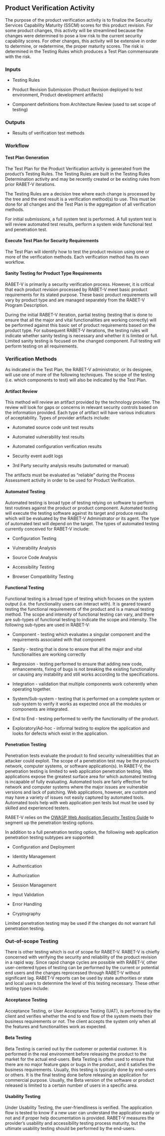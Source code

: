 ## Product Verification Activity

The purpose of the product verification activity is to finalize the Security Services Capability Maturity (SSCM) scores for this product revision. For some product changes, this activity will be streamlined because the changes were determined to pose a low risk to the current security capability scores. For other changes, this activity will be extensive in order to determine, or redetermine, the proper maturity scores. The risk is determined in the Testing Rules which produces a Test Plan commensurate with the risk.

### Inputs

  - Testing Rules

  - Product Revision Submission (Product Revision deployed to test environment, Product development artifacts)

  - Component definitions from Architecture Review (used to set scope of testing)

### Outputs

  - Results of verification test methods

### Workflow

#### Test Plan Generation

The Test Plan for the Product Verification activity is generated from the product’s Testing Rules. The Testing Rules are built in the Testing Rules Determination activity and may be recently created or be existing rules from prior RABET-V iterations.

The Testing Rules are a decision tree where each change is processed by the tree and the end result is a verification method(s) to use. This must be done for all changes and the Test Plan is the aggregation of all verification methods.

For initial submissions, a full system test is performed. A full system test is will review automated test results, perform a system wide functional test and penetration test.

#### Execute Test Plan for Security Requirements

The Test Plan will identify how to test the product revision using one or more of the verification methods. Each verification method has its own workflow.

#### Sanity Testing for Product Type Requirements

RABET-V is primarily a security verification process. However, it is critical that each product revision processed by RABET-V meet basic product requirements for its stated purpose. These basic product requirements will vary by product type and are managed separately from the RABET-V Program Description.

During the initial RABET-V iteration, partial testing (testing that is done to ensure that all the major and vital functionalities are working correctly) will be performed against this basic set of product requirements based on the product type. For subsequent RABET-V iterations, the testing rules will indicate whether sanity testing is necessary and whether it is limited or full. Limited sanity testing is focused on the changed component. Full testing will perform testing on all requirements.

### Verification Methods

As indicated in the Test Plan, the RABET-V administrator, or its designee, will use one of more of the following techniques. The scope of the testing (i.e. which components to test) will also be indicated by the Test Plan.

#### Artifact Review

This method will review an artifact provided by the technology provider. The review will look for gaps or concerns in relevant security controls based on the information provided. Each type of artifact will have various indicators of acceptability. Types of provider artifacts include:

  - Automated source code unit test results

  - Automated vulnerability test results

  - Automated configuration verification results

  - Security event audit logs

  - 3rd Party security analysis results (automated or manual)

The artifacts must be evaluated as “reliable” during the Process Assessment activity in order to be used for Product Verification.

#### Automated Testing

Automated testing is broad type of testing relying on software to perform test routines against the product or product component. Automated testing will execute the testing software against its target and produce results which will be evaluated by the RABET-V Administrator or its agent. The type of automated test will depend on the target. The types of automated testing currently conceived for RABET-V include:

  - Configuration Testing

  - Vulnerability Analysis

  - Source Code Analysis

  - Accessibility Testing

  - Browser Compatibility Testing

#### Functional Testing

Functional testing is a broad type of testing which focuses on the system output (i.e. the functionality users can interact with). It is geared toward testing the functional requirements of the product and is a manual testing method. The scope and intensity of functional testing can vary, and there are sub-types of functional testing to indicate the scope and intensity. The following sub-types are used in RABET-V:

  - Component - testing which evaluates a singular component and the requirements associated with that component

  - Sanity - testing that is done to ensure that all the major and vital functionalities are working correctly

  - Regression - testing performed to ensure that adding new code, enhancements, fixing of bugs is not breaking the existing functionality or causing any instability and still works according to the specifications.

  - Integration - validation that multiple components work coherently when operating together.

  - System/Sub-system - testing that is performed on a complete system or sub-system to verify it works as expected once all the modules or components are integrated.

  - End to End - testing performed to verify the functionality of the product.

  - Exploratory/Ad-hoc - informal testing to explore the application and looks for defects which exist in the application.

#### Penetration Testing

Penetration tests evaluate the product to find security vulnerabilities that an attacker could exploit. The scope of a penetration test may be the product’s network, computer systems, or software application(s). In RABET-V, the penetration testing is limited to web application penetration testing. Web applications expose the greatest surface area for which automated testing is incapable of fully evaluating. Automated tools are fairly effective for network and computer systems where the major issues are vulnerable versions and lack of patching. Web applications, however, are custom and may have a variety of issues not easily captured by automated tools. Automated tools help with web application pen tests but must be used by skilled and experienced testers.

RABET-V relies on the [OWASP Web Application Security Testing Guide](https://github.com/OWASP/wstg/tree/master/document/4-Web_Application_Security_Testing) to segment up the penetration testing options.

In addition to a full penetration testing option, the following web application penetration testing subtypes are supported:

  - Configuration and Deployment

  - Identity Management

  - Authentication

  - Authorization

  - Session Management

  - Input Validation

  - Error Handling

  - Cryptography

Limited penetration testing may be used if the changes do not warrant full penetration testing.

### Out-of-scope Testing

There is other testing which is out of scope for RABET-V. RABET-V is chiefly concerned with verifying the security and reliability of the product revision in a rapid way. Since rapid change cycles are possible with RABET-V, other user-centered types of testing can be performed by the current or potential end users and the changes reprocessed through RABET-V without significant lag. RABET-V reports can be used by state authorities or state and local users to determine the level of this testing necessary. These other testing types include:

#### Acceptance Testing

Acceptance Testing, or User Acceptance Testing (UAT), is performed by the client and verifies whether the end to end flow of the system meets their business requirements or not. The client accepts the system only when all the features and functionalities work as expected.

#### Beta Testing

Beta Testing is carried out by the customer or potential customer. It is performed in the real environment before releasing the product to the market for the actual end-users. Beta Testing is often used to ensure that there are no major feature gaps or bugs in the product, and it satisfies the business requirements. Usually, this testing is typically done by end-users or others. It is the final testing done before releasing an application for commercial purpose. Usually, the Beta version of the software or product released is limited to a certain number of users in a specific area.

#### Usability Testing

Under Usability Testing, the user-friendliness is verified. The application flow is tested to know if a new user can understand the application easily or not and if proper help documentation is provided. RABET-V measures the provider’s usability and accessibility testing process maturity, but the ultimate usability testing should be performed by the end-users.
